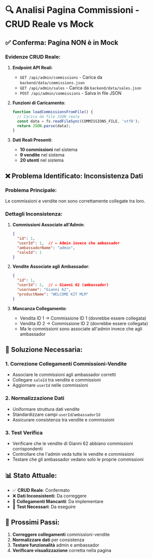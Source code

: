 # 🔍 Analisi Pagina Commissioni - CRUD Reale vs Mock

## ✅ **Conferma: Pagina NON è in Mock**

### **Evidenze CRUD Reale:**

1. **Endpoint API Reali**:
   - `GET /api/admin/commissions` - Carica da `backend/data/commissions.json`
   - `GET /api/admin/sales` - Carica da `backend/data/sales.json`
   - `POST /api/admin/commissions` - Salva in file JSON

2. **Funzioni di Caricamento**:
   ```javascript
   function loadCommissionsFromFile() {
     // Carica da file JSON reale
     const data = fs.readFileSync(COMMISSIONS_FILE, 'utf8');
     return JSON.parse(data);
   }
   ```

3. **Dati Reali Presenti**:
   - **10 commissioni** nel sistema
   - **9 vendite** nel sistema
   - **20 utenti** nel sistema

## ❌ **Problema Identificato: Inconsistenza Dati**

### **Problema Principale:**
Le commissioni e vendite non sono correttamente collegate tra loro.

### **Dettagli Inconsistenza:**

1. **Commissioni Associate all'Admin**:
   ```json
   {
     "id": 1,
     "userId": 1,  // ← Admin invece che ambassador
     "ambassadorName": "admin",
     "saleId": 1
   }
   ```

2. **Vendite Associate agli Ambassador**:
   ```json
   {
     "id": 1,
     "userId": 2,  // ← Gianni 62 (ambassador)
     "username": "Gianni 62",
     "productName": "WELCOME KIT MLM"
   }
   ```

3. **Mancanza Collegamento**:
   - Vendita ID 1 → Commissione ID 1 (dovrebbe essere collegata)
   - Vendita ID 2 → Commissione ID 2 (dovrebbe essere collegata)
   - Ma le commissioni sono associate all'admin invece che agli ambassador

## 🔧 **Soluzione Necessaria:**

### **1. Correzione Collegamenti Commissioni-Vendite**
- Associare le commissioni agli ambassador corretti
- Collegare `saleId` tra vendite e commissioni
- Aggiornare `userId` nelle commissioni

### **2. Normalizzazione Dati**
- Uniformare struttura dati vendite
- Standardizzare campi `userId`/`ambassadorId`
- Assicurare consistenza tra vendite e commissioni

### **3. Test Verifica**
- Verificare che le vendite di Gianni 62 abbiano commissioni corrispondenti
- Controllare che l'admin veda tutte le vendite e commissioni
- Testare che gli ambassador vedano solo le proprie commissioni

## 📊 **Stato Attuale:**

- ✅ **CRUD Reale**: Confermato
- ❌ **Dati Inconsistenti**: Da correggere
- 🔧 **Collegamenti Mancanti**: Da implementare
- 🧪 **Test Necessari**: Da eseguire

## 🎯 **Prossimi Passi:**

1. **Correggere collegamenti** commissioni-vendite
2. **Normalizzare dati** per consistenza
3. **Testare funzionalità** admin e ambassador
4. **Verificare visualizzazione** corretta nella pagina 
